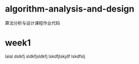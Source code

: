 # algorithm-analysis-and-design
算法分析与设计课程作业代码

# week1 

lalal
dslkfj
sldkfjsldkfj
lskdfjlskjdf 
lskdfslj